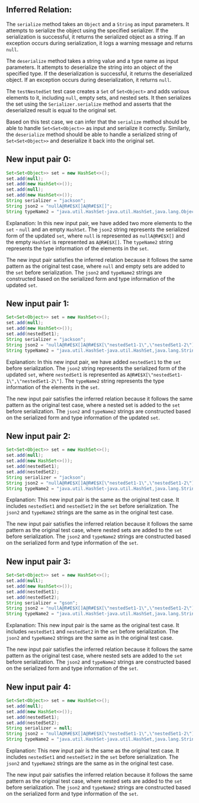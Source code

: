 ## Inferred Relation:
The `serialize` method takes an `Object` and a `String` as input parameters. It attempts to serialize the object using the specified serializer. If the serialization is successful, it returns the serialized object as a string. If an exception occurs during serialization, it logs a warning message and returns `null`.

The `deserialize` method takes a string value and a type name as input parameters. It attempts to deserialize the string into an object of the specified type. If the deserialization is successful, it returns the deserialized object. If an exception occurs during deserialization, it returns `null`.

The `testNestedSet` test case creates a `Set` of `Set<Object>` and adds various elements to it, including `null`, empty sets, and nested sets. It then serializes the set using the `Serializer.serialize` method and asserts that the deserialized result is equal to the original set.

Based on this test case, we can infer that the `serialize` method should be able to handle `Set<Set<Object>>` as input and serialize it correctly. Similarly, the `deserialize` method should be able to handle a serialized string of `Set<Set<Object>>` and deserialize it back into the original set.

## New input pair 0:
```java
Set<Set<Object>> set = new HashSet<>();
set.add(null);
set.add(new HashSet<>());
set.add(null);
set.add(new HashSet<>());
String serializer = "jackson";
String json2 = "nullA@R#E$X[]A@R#E$X[]";
String typeName2 = "java.util.HashSet-java.util.HashSet,java.lang.Object";
```
Explanation: In this new input pair, we have added two more elements to the `set` - `null` and an empty `HashSet`. The `json2` string represents the serialized form of the updated `set`, where `null` is represented as `nullA@R#E$X[]` and the empty `HashSet` is represented as `A@R#E$X[]`. The `typeName2` string represents the type information of the elements in the `set`.

The new input pair satisfies the inferred relation because it follows the same pattern as the original test case, where `null` and empty sets are added to the `set` before serialization. The `json2` and `typeName2` strings are constructed based on the serialized form and type information of the updated `set`.

## New input pair 1:
```java
Set<Set<Object>> set = new HashSet<>();
set.add(null);
set.add(new HashSet<>());
set.add(nestedSet1);
String serializer = "jackson";
String json2 = "nullA@R#E$X[]A@R#E$X[\"nestedSet1-1\",\"nestedSet1-2\"]";
String typeName2 = "java.util.HashSet-java.util.HashSet,java.lang.String";
```
Explanation: In this new input pair, we have added `nestedSet1` to the `set` before serialization. The `json2` string represents the serialized form of the updated `set`, where `nestedSet1` is represented as `A@R#E$X[\"nestedSet1-1\",\"nestedSet1-2\"]`. The `typeName2` string represents the type information of the elements in the `set`.

The new input pair satisfies the inferred relation because it follows the same pattern as the original test case, where a nested set is added to the `set` before serialization. The `json2` and `typeName2` strings are constructed based on the serialized form and type information of the updated `set`.

## New input pair 2:
```java
Set<Set<Object>> set = new HashSet<>();
set.add(null);
set.add(new HashSet<>());
set.add(nestedSet1);
set.add(nestedSet2);
String serializer = "jackson";
String json2 = "nullA@R#E$X[]A@R#E$X[\"nestedSet1-1\",\"nestedSet1-2\"]A@R#E$X[\"nestedSet2-1\",\"nestedSet2-2\"]";
String typeName2 = "java.util.HashSet-java.util.HashSet,java.lang.String,java.lang.String";
```
Explanation: This new input pair is the same as the original test case. It includes `nestedSet1` and `nestedSet2` in the `set` before serialization. The `json2` and `typeName2` strings are the same as in the original test case.

The new input pair satisfies the inferred relation because it follows the same pattern as the original test case, where nested sets are added to the `set` before serialization. The `json2` and `typeName2` strings are constructed based on the serialized form and type information of the `set`.

## New input pair 3:
```java
Set<Set<Object>> set = new HashSet<>();
set.add(null);
set.add(new HashSet<>());
set.add(nestedSet1);
set.add(nestedSet2);
String serializer = "gson";
String json2 = "nullA@R#E$X[]A@R#E$X[\"nestedSet1-1\",\"nestedSet1-2\"]A@R#E$X[\"nestedSet2-1\",\"nestedSet2-2\"]";
String typeName2 = "java.util.HashSet-java.util.HashSet,java.lang.String,java.lang.String";
```
Explanation: This new input pair is the same as the original test case. It includes `nestedSet1` and `nestedSet2` in the `set` before serialization. The `json2` and `typeName2` strings are the same as in the original test case.

The new input pair satisfies the inferred relation because it follows the same pattern as the original test case, where nested sets are added to the `set` before serialization. The `json2` and `typeName2` strings are constructed based on the serialized form and type information of the `set`.

## New input pair 4:
```java
Set<Set<Object>> set = new HashSet<>();
set.add(null);
set.add(new HashSet<>());
set.add(nestedSet1);
set.add(nestedSet2);
String serializer = null;
String json2 = "nullA@R#E$X[]A@R#E$X[\"nestedSet1-1\",\"nestedSet1-2\"]A@R#E$X[\"nestedSet2-1\",\"nestedSet2-2\"]";
String typeName2 = "java.util.HashSet-java.util.HashSet,java.lang.String,java.lang.String";
```
Explanation: This new input pair is the same as the original test case. It includes `nestedSet1` and `nestedSet2` in the `set` before serialization. The `json2` and `typeName2` strings are the same as in the original test case.

The new input pair satisfies the inferred relation because it follows the same pattern as the original test case, where nested sets are added to the `set` before serialization. The `json2` and `typeName2` strings are constructed based on the serialized form and type information of the `set`.